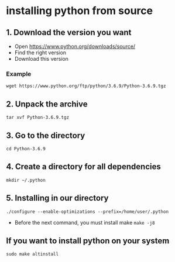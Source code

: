 # installing python from source

## 1. Download the version you want
* Open https://www.python.org/downloads/source/
* Find the right version
* Download this version

### Example
`wget https://www.python.org/ftp/python/3.6.9/Python-3.6.9.tgz`

## 2. Unpack the archive
`tar xvf Python-3.6.9.tgz`

## 3. Go to the directory
`cd Python-3.6.9`

## 4. Create a directory for all dependencies
`mkdir ~/.python`

## 5. Installing in our directory
`./configure --enable-optimizations --prefix=/home/user/.python`
* Before the next command, you must install make
`make -j8`

## If you want to install python on your system
`sudo make altinstall`
